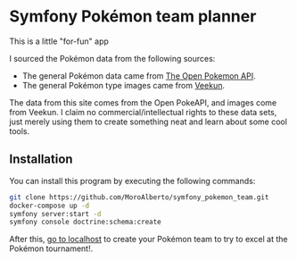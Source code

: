 # Symfony Pokémon team planner

This is a little "for-fun" app

I sourced the Pokémon data from the following sources:

- The general Pokémon data came from [The Open Pokemon API](https://pokeapi.co/).
- The general Pokémon type images came from [Veekun](https://veekun.com/dex/media/).

The data from this site comes from the Open PokeAPI, and images come from Veekun.
I claim no commercial/intellectual rights to these data sets, just merely using them to create something neat and learn
about some cool tools.

## Installation

You can install this program by executing the following commands:

```bash
git clone https://github.com/MoroAlberto/symfony_pokemon_team.git
docker-compose up -d
symfony server:start -d
symfony console doctrine:schema:create
```

After this, [go to localhost](http://127.0.0.1/) to create your Pokémon team to try to excel at the Pokémon
tournament!.
